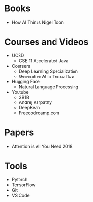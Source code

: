 # Books 
- How AI Thinks Nigel Toon

# Courses and Videos
- UCSD
    - CSE 11 Accelerated Java
- Coursera
    - Deep Learning Specialization
    - Generative AI in Tensorflow
- Hugging Face
    - Natural Language Processing
- Youtube
    - 3B1B
    - Andrej Karpathy
    - DeepBean
    - Freecodecamp.com

# Papers 
- Attention is All You Need 2018

# Tools
- Pytorch
- TensorFlow
- Git
- VS Code
